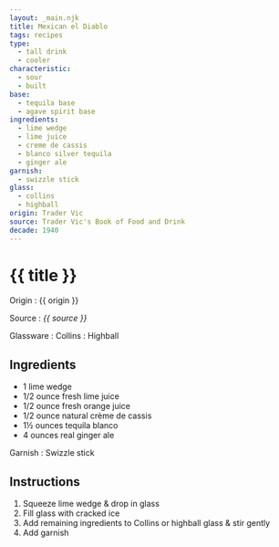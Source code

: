 ```yaml
---
layout: _main.njk
title: Mexican el Diablo
tags: recipes
type:
  - tall drink
  - cooler
characteristic:
  - sour
  - built
base:
  - tequila base
  - agave spirit base
ingredients:
  - lime wedge
  - lime juice
  - creme de cassis
  - blanco silver tequila
  - ginger ale
garnish:
  - swizzle stick
glass:
  - collins
  - highball
origin: Trader Vic
source: Trader Vic's Book of Food and Drink
decade: 1940
---
```


<!-- markdownlint-disable MD025 -->
# {{ title }}
<!-- markdownlint-disable MD025 -->

Origin
  : {{ origin }}

Source
  : <cite>{{ source }}</cite>

Glassware
  : Collins
  : Highball

## Ingredients

- 1 lime wedge
- 1/2 ounce fresh lime juice
- 1/2 ounce fresh orange juice
- 1/2 ounce natural crème de cassis
- 1&frac12; ounces tequila blanco
- 4 ounces real ginger ale

Garnish
  : Swizzle stick

## Instructions

1. Squeeze lime wedge & drop in glass
2. Fill glass with cracked ice
3. Add remaining ingredients to Collins or highball glass & stir gently
4. Add garnish
